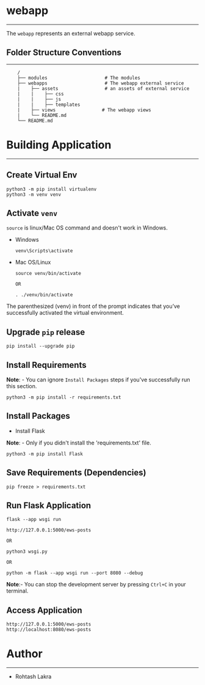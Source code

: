 # webapp

---

The ```webapp``` represents an external webapp service.

## Folder Structure Conventions

---

```
    /
    ├── modules                     # The modules
    ├── webapps                     # The webapp external service
    |    ├── assets                 # an assets of external service
    |    |    ├── css
    |    |    ├── js
    |    |    ├── templates
    |    ├── views                 # The webapp views
    |    └── README.md
    └── README.md
```


# Building Application

---

## Create Virtual Env
```shell
python3 -m pip install virtualenv
python3 -m venv venv
```

## Activate ```venv```

```source``` is linux/Mac OS command and doesn't work in Windows.

- Windows

    ```shell
    venv\Scripts\activate
    ```

- Mac OS/Linux

    ```shell
    source venv/bin/activate
  
  OR
  
    . ./venv/bin/activate
    ```

The parenthesized (venv) in front of the prompt indicates that you’ve successfully activated the virtual environment.

## Upgrade ```pip``` release

```shell
pip install --upgrade pip
```


## Install Requirements

**Note**: - You can ignore ```Install Packages``` steps if you've successfully run this section.

```shell
python3 -m pip install -r requirements.txt
```

## Install Packages

- Install Flask

**Note**: - Only if you didn't install the 'requirements.txt' file.

```shell
python3 -m pip install Flask
```


## Save Requirements (Dependencies)
```shell
pip freeze > requirements.txt
```


## Run Flask Application

```shell
flask --app wsgi run

http://127.0.0.1:5000/ews-posts

OR

python3 wsgi.py

OR

python -m flask --app wsgi run --port 8080 --debug
```

**Note**:- You can stop the development server by pressing ```Ctrl+C``` in your terminal.


## Access Application
```shell
http://127.0.0.1:5000/ews-posts
http://localhost:8080/ews-posts
```


# Author

---

- Rohtash Lakra
